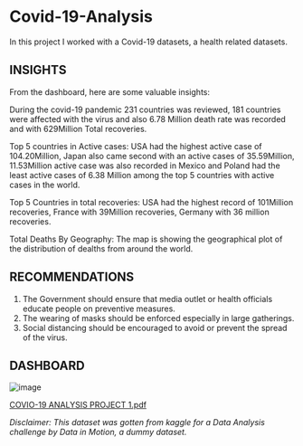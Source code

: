 # Covid-19-Analysis
In this project I worked with a Covid-19 datasets, a health related datasets.
## INSIGHTS
From the dashboard, here are some valuable insights:

During the covid-19 pandemic 231 countries was reviewed, 181 countries were affected with the virus and also 6.78 Million death rate was recorded and with 629Million Total recoveries.

Top 5 countries in Active cases: USA had the highest active case of 104.20Million, Japan also came second with an active cases of 35.59Million, 11.53Million active case was also recorded in Mexico and Poland had the least active cases of 6.38 Million among the top 5 countries with active cases in the world.

Top 5 Countries in total recoveries: USA had the highest record of 101Million recoveries, France with 39Million recoveries, Germany with 36 million recoveries.

Total Deaths By Geography: The map is showing the geographical plot of the  distribution of dealths from around the world.
## RECOMMENDATIONS
 
1) The Government should ensure that media outlet or health officials educate people on preventive measures.
2) The wearing of masks should be enforced especially in large gatherings.
3) Social distancing should be encouraged to avoid or prevent the spread of the virus.

## DASHBOARD
![image](https://user-images.githubusercontent.com/119592062/234792279-f842d05c-9df7-4ca8-a33b-4a867c6eba9e.png)


[COVIO-19 ANALYSIS PROJECT 1.pdf](https://github.com/opeyemitai/Covid-19-Analysis/files/11340750/COVIO-19.ANALYSIS.PROJECT.1.pdf)

_Disclaimer: This dataset was gotten from kaggle for a Data Analysis challenge by Data in Motion, a dummy dataset._
